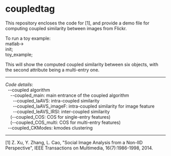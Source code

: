 # coupledtag
This repository encloses the code for [1], and provide a demo file for computing coupled similarity between images from Flickr.

To run a toy example:  
matlab->  
init;  
toy_example;  

This will show the computed coupled similarity between six objects, with the second attribute being a multi-entry one.  

--------------------------------------------------------------  
*Code details*:  
&nbsp;&nbsp;--coupled algorithm  
&nbsp;&nbsp;&nbsp;&nbsp;--coupled_main: main entrance of the coupled algorithm  
&nbsp;&nbsp;&nbsp;&nbsp;&nbsp;&nbsp;--coupled_IaAVS: intra-coupled similarity  
&nbsp;&nbsp;&nbsp;&nbsp;&nbsp;&nbsp;--coupled_IaAVS_imageF: intra-coupled similarity for image feature  
&nbsp;&nbsp;&nbsp;&nbsp;&nbsp;&nbsp;--coupled_IeAVS_IRSI: inter-coupled similarity  
&nbsp;&nbsp;&nbsp;&nbsp;(--coupled_COS: COS for single-entry features)  
&nbsp;&nbsp;&nbsp;&nbsp;(--coupled_COS_multi: COS for multi-entry features)  
&nbsp;&nbsp;--coupled_CKModes: kmodes clustering  
	
------------------------------------------------------------------  


[1] Z. Xu, Y. Zhang, L. Cao, "Social Image Analysis from a Non-IID Perspective", IEEE Transactions on Multimedia, 16(7):1986-1998, 2014.


